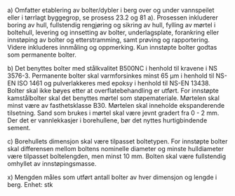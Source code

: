 a) Omfatter etablering av bolter/dybler i berg over og under vannspeilet eller i tørrlagt byggegrop, se prosess 23.2 og 81 a).
Prosessen inkluderer boring av hull, fullstendig rengjøring og sikring av hull, fylling av mørtel i boltehull, levering og innsetting av bolter, underlagsplate, forankring eller innstøping av bolter og etterstramming, samt prøving og rapportering. Videre inkluderes innmåling og oppmerking.
Kun innstøpte bolter godtas som permanente bolter.

b) Det benyttes bolter med stålkvalitet B500NC i henhold til kravene i NS 3576-3. Permanente bolter skal varmforsinkes minst 65 µm i henhold til NS-EN ISO 1461 og pulverlakkeres med epoksy i henhold til NS-EN 13438. Bolter skal ikke bøyes etter at overflatebehandling er utført.
For innstøpte kamstålbolter skal det benyttes mørtel som støpemateriale. Mørtelen skal minst være av fasthetsklasse B30. Mørtelen skal inneholde ekspanderende tilsetning. Sand som brukes i mørtel skal være jevnt gradert fra 0 - 2 mm. Der det er vannlekkasjer i borehullene, bør det nyttes hurtigbindende sement.

c) Borehullets dimensjon skal være tilpasset boltetypen. For innstøpte bolter skal differensen mellom boltens nominelle diameter og minste hulldiameter være tilpasset boltelengden, men minst 10 mm. Bolten skal være fullstendig omhyllet av innstøpingsmasse.

x) Mengden måles som utført antall bolter av hver dimensjon og lengde i berg. Enhet: stk

